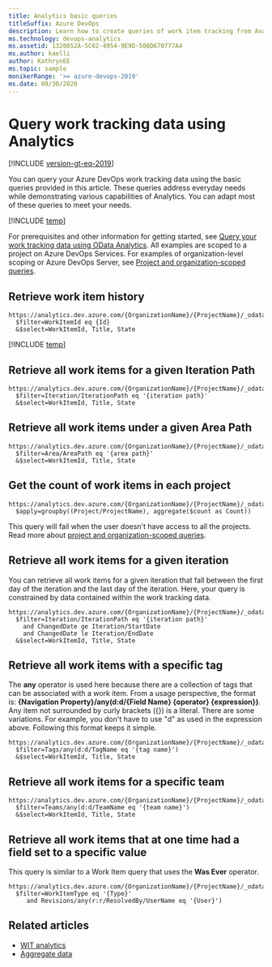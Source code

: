 ```yaml
---
title: Analytics basic queries
titleSuffix: Azure DevOps  
description: Learn how to create queries of work item tracking from Analytics for Azure DevOps.
ms.technology: devops-analytics
ms.assetid: 1320852A-5C62-4954-9E9D-508D670777A4
ms.author: kaelli
author: KathrynEE
ms.topic: sample
monikerRange: '>= azure-devops-2019'
ms.date: 09/30/2020
---
```


# Query work tracking data using Analytics  

[!INCLUDE [version-gt-eq-2019](../../includes/version-gt-eq-2019.md)] 

You can query your Azure DevOps work tracking data using the basic queries provided in this article. These queries address everyday needs while demonstrating various capabilities of 
Analytics. You can adapt most of these queries to meet your needs.

[!INCLUDE [temp](../includes/analytics-preview.md)]

For prerequisites and other information for getting started, see [Query your work tracking data using OData Analytics](wit-analytics.md). All examples are scoped to a project on Azure DevOps Services. For examples of organization-level scoping or Azure DevOps Server, see [Project and organization-scoped queries](account-scoped-queries.md).

<a id="history" />

## Retrieve work item history

```OData
https://analytics.dev.azure.com/{OrganizationName}/{ProjectName}/_odata/{version}//WorkItemRevisions?
  $filter=WorkItemId eq {Id}
  &$select=WorkItemId, Title, State
```
[!INCLUDE [temp](../includes/api-versioning.md)]

<a id="iteration" />

## Retrieve all work items for a given Iteration Path 

```OData
https://analytics.dev.azure.com/{OrganizationName}/{ProjectName}/_odata/{version}//WorkItems?
  $filter=Iteration/IterationPath eq '{iteration path}'
  &$select=WorkItemId, Title, State
```

<a id="area" />

## Retrieve all work items under a given Area Path 

```OData
https://analytics.dev.azure.com/{OrganizationName}/{ProjectName}/_odata/{version}//WorkItems?
  $filter=Area/AreaPath eq '{area path}'
  &$select=WorkItemId, Title, State
```

<a id="project-count" />

## Get the count of work items in each project 
```OData
https://analytics.dev.azure.com/{OrganizationName}/{ProjectName}/_odata/{version}//WorkItems?
  $apply=groupby((Project/ProjectName), aggregate($count as Count))
```

This query will fail when the user doesn't have access to all the projects. Read more about [project and organization-scoped queries](account-scoped-queries.md).

## Retrieve all work items for a given iteration

You can retrieve all work items for a given iteration that fall between the first day of the iteration and the last day of the iteration. Here, your query is constrained by data contained within the work tracking data.

```OData
https://analytics.dev.azure.com/{OrganizationName}/{ProjectName}/_odata/{version}//WorkItems?
  $filter=Iteration/IterationPath eq '{iteration path}' 
    and ChangedDate ge Iteration/StartDate 
    and ChangedDate le Iteration/EndDate
  &$select=WorkItemId, Title, State
```

<a id="tag" />

## Retrieve all work items with a specific tag 

The **any** operator is used here because there are a collection of tags that can be associated with a work item.
From a usage perspective, the format is: **{Navigation Property}/any(d:d/{Field Name} {operator} {expression})**. Any item not surrounded by curly brackets ({}) is a literal. There are some variations. For example, you don't have to use "d" as used in the expression above.
Following this format keeps it simple.

```OData
https://analytics.dev.azure.com/{OrganizationName}/{ProjectName}/_odata/{version}//WorkItems?
  $filter=Tags/any(d:d/TagName eq '{tag name}')
  &$select=WorkItemId, Title, State
```

<a id="team" />

## Retrieve all work items for a specific team 

```OData
https://analytics.dev.azure.com/{OrganizationName}/{ProjectName}/_odata/{version}//WorkItems?
  $filter=Teams/any(d:d/TeamName eq '{team name}')
  &$select=WorkItemId, Title, State
```

<a id="was-ever" />

## Retrieve all work items that at one time had a field set to a specific value

This query is similar to a Work Item query that uses the **Was Ever** operator.  

```OData
https://analytics.dev.azure.com/{OrganizationName}/{ProjectName}/_odata/{version}//WorkItems?
  $filter=WorkItemType eq '{Type}'
     and Revisions/any(r:r/ResolvedBy/UserName eq '{User}')
```

## Related articles 

- [WIT analytics](wit-analytics.md)  
- [Aggregate data](aggregated-data-analytics.md)
